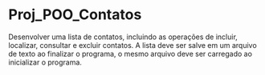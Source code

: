 # Proj_POO_Contatos
Desenvolver uma lista de contatos, incluindo as operações de incluir, localizar, consultar e excluir contatos. A lista deve ser salve em um arquivo de texto ao finalizar o programa, o mesmo arquivo deve ser carregado ao inicializar o programa.
